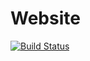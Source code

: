 # Website

[![Build Status](https://dev.azure.com/mturnhout/Website/_apis/build/status/mturnhout%20-%20CI)](https://dev.azure.com/mturnhout/Website/_build/latest?definitionId=2)
